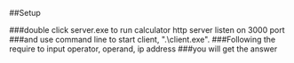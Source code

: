 ##Setup

###double click server.exe to run calculator http server listen on 3000 port
###and use command line to start client, ".\client.exe".
###Following the require to input operator, operand, ip address
###you will get the answer